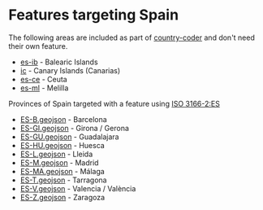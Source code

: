 # Features targeting Spain

The following areas are included as part of [country-coder](https://github.com/rapideditor/country-coder) and don't need their own feature.

- [es-ib](https://location-conflation.com/?locationSet=%7B%22include%22%3A%5B%22es-ib%22%5D%7D&referrer=nsi) - Balearic Islands
- [ic](https://location-conflation.com/?locationSet=%7B%22include%22%3A%5B%22ic%22%5D%7D&referrer=nsi) - Canary Islands (Canarias)
- [es-ce](https://location-conflation.com/?locationSet=%7B%22include%22%3A%5B%22es-ce%22%5D%7D&referrer=nsi) - Ceuta
- [es-ml](https://location-conflation.com/?locationSet=%7B%22include%22%3A%5B%22es-ml%22%5D%7D&referrer=nsi) - Melilla

Provinces of Spain targeted with a feature using [ISO 3166-2:ES](https://en.wikipedia.org/wiki/ISO_3166-2:ES)

- [ES-B.geojson](https://location-conflation.com/?locationSet=%7B%22include%22%3A%5B%22es-b.geojson%22%5D%7D&referrer=nsi) - Barcelona
- [ES-GI.geojson](https://location-conflation.com/?locationSet=%7B%22include%22%3A%5B%22es-gi.geojson%22%5D%7D&referrer=nsi) - Girona / Gerona
- [ES-GU.geojson](https://location-conflation.com/?locationSet=%7B%22include%22%3A%5B%22es-gu.geojson%22%5D%7D&referrer=nsi) - Guadalajara
- [ES-HU.geojson](https://location-conflation.com/?locationSet=%7B%22include%22%3A%5B%22es-hu.geojson%22%5D%7D&referrer=nsi) - Huesca
- [ES-L.geojson](https://location-conflation.com/?locationSet=%7B%22include%22%3A%5B%22es-l.geojson%22%5D%7D&referrer=nsi) - Lleida
- [ES-M.geojson](https://location-conflation.com/?locationSet=%7B%22include%22%3A%5B%22es-m.geojson%22%5D%7D&referrer=nsi) - Madrid
- [ES-MA.geojson](https://location-conflation.com/?locationSet=%7B%22include%22%3A%5B%22es-ma.geojson%22%5D%7D&referrer=nsi) - Málaga
- [ES-T.geojson](https://location-conflation.com/?locationSet=%7B%22include%22%3A%5B%22es-t.geojson%22%5D%7D&referrer=nsi) - Tarragona
- [ES-V.geojson](https://location-conflation.com/?locationSet=%7B%22include%22%3A%5B%22es-v.geojson%22%5D%7D&referrer=nsi) - Valencia / València
- [ES-Z.geojson](https://location-conflation.com/?locationSet=%7B%22include%22%3A%5B%22es-z.geojson%22%5D%7D&referrer=nsi) - Zaragoza
